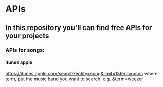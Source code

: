 # APIs

## In this repository you'll can find free APIs for your projects

### APIs for songs:

#### itunes apple
https://itunes.apple.com/search?entity=song&limit=1&term=acdc
where term, put the music band you want to search.
e.g. &term=weezer
